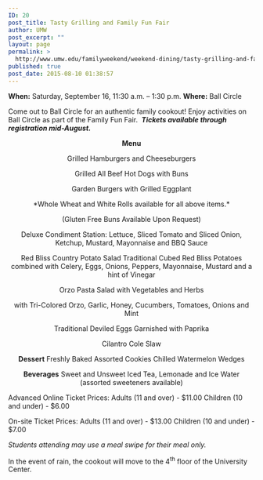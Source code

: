 ```yaml
---
ID: 20
post_title: Tasty Grilling and Family Fun Fair
author: UMW
post_excerpt: ""
layout: page
permalink: >
  http://www.umw.edu/familyweekend/weekend-dining/tasty-grilling-and-family-fun-fair/
published: true
post_date: 2015-08-10 01:38:57
---
```

<b>When:</b> Saturday, September 16, 11:30 a.m. – 1:30 p.m.
<b>Where:</b> Ball Circle

Come out to Ball Circle for an authentic family cookout! Enjoy activities on Ball Circle as part of the Family Fun Fair.  <strong><em>Tickets available through registration mid-August.</em></strong>
<p style="text-align: center"><strong>Menu</strong></p>
<p style="text-align: center">Grilled Hamburgers and Cheeseburgers</p>
<p style="text-align: center">Grilled All Beef Hot Dogs with Buns</p>
<p style="text-align: center">Garden Burgers with Grilled Eggplant</p>
<p style="text-align: center">*Whole Wheat and White Rolls available for all above items.*</p>
<p style="text-align: center">(Gluten Free Buns Available Upon Request)</p>
<p style="text-align: center">Deluxe Condiment Station:
Lettuce, Sliced Tomato and Sliced Onion,
Ketchup, Mustard, Mayonnaise and BBQ Sauce</p>
<p style="text-align: center">Red Bliss Country Potato Salad
Traditional Cubed Red Bliss Potatoes combined with Celery, Eggs, Onions, Peppers, Mayonnaise, Mustard and a hint of Vinegar</p>
<p style="text-align: center">Orzo Pasta Salad with Vegetables and Herbs</p>
<p style="text-align: center">with Tri-Colored Orzo, Garlic, Honey, Cucumbers, Tomatoes, Onions and Mint</p>
<p style="text-align: center">Traditional Deviled Eggs Garnished with Paprika</p>
<p style="text-align: center">Cilantro Cole Slaw</p>
<p style="text-align: center"><strong>Dessert</strong>
Freshly Baked Assorted Cookies
Chilled Watermelon Wedges</p>
<p style="text-align: center"><strong>Beverages</strong>
Sweet and Unsweet Iced Tea, Lemonade and Ice Water
(assorted sweeteners available)</p>
Advanced Online Ticket Prices:
Adults (11 and over) - $11.00
Children (10 and under) - $6.00

On-site Ticket Prices:
Adults (11 and over) - $13.00
Children (10 and under) - $7.00

*Students attending may use a meal swipe for their meal only.*

In the event of rain, the cookout will move to the 4<sup>th</sup> floor of the University Center.

&nbsp;